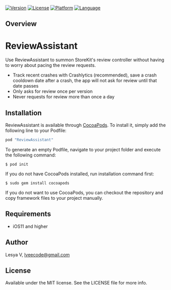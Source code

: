 
[![Version](https://img.shields.io/cocoapods/v/ReviewAssistant.svg?style=flat)](http://cocoapods.org/pods/ReviewAssistant)
[![License](https://img.shields.io/cocoapods/l/ReviewAssistant.svg?style=flat)](http://cocoapods.org/pods/ReviewAssistant)
[![Platform](https://img.shields.io/cocoapods/p/ReviewAssistant.svg?style=flat)](http://cocoadocs.org/docsets/ReviewAssistant)
[![Language](https://img.shields.io/badge/Swift-5-brightgreen.svg?style=flat)](http://cocoapods.org/pods/ReviewAssistant)


## Overview

# ReviewAssistant

Use ReviewAssistant to summon StoreKit's review controller without having to worry about pacing the review requests.  

- Track recent crashes with Crashlytics (recommended), save a crash cooldown date after a crash, the app will not ask for review until that date passes
- Only asks for review once per version
- Never requests for review more than once a day

## Installation

ReviewAssistant is available through [CocoaPods](http://cocoapods.org). To install
it, simply add the following line to your Podfile:

```ruby
pod "ReviewAssistant"
```

To generate an empty Podfile, navigate to your project folder and execute the following command:

```shell
$ pod init
```

If you do not have CocoaPods installed, run installation command first:

```shell
$ sudo gem install cocoapods
```

If you do not want to use CocoaPods, you can checkout the repository and copy framework files to your project manually.

## Requirements

- iOS11 and higher

## Author

Lesya V, lveecode@gmail.com

## License

Available under the MIT license. See the LICENSE file for more info.
